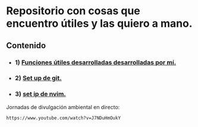 # **Repositorio con cosas que encuentro útiles y las quiero a mano.**

## **Contenido**

  * ### **1)** [Funciones útiles desarrolladas desarrolladas por mí.](funciones_propias) 

  * ### **2)** [Set up de git.](setup_git)

  * ### **3)** [set ip de nvim.](setup_nvim)

Jornadas de divulgación ambiental en directo: 

    https://www.youtube.com/watch?v=J7NDuHmOukY
